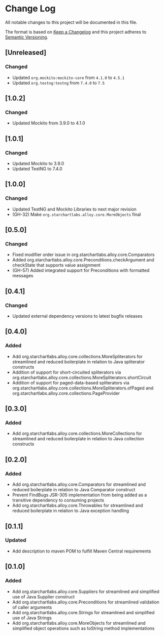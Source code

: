# Change Log
All notable changes to this project will be documented in this file.

The format is based on [Keep a Changelog](http://keepachangelog.com/)
and this project adheres to [Semantic Versioning](http://semver.org/).

## [Unreleased]
### Changed
- Updated `org.mockito:mockito-core` from `4.1.0` to `4.5.1`
- Updated `org.testng:testng` from `7.4.0` to `7.5`

## [1.0.2]
### Changed
- Updated Mockito from 3.9.0 to 4.1.0

## [1.0.1]
### Changed
- Updated Mockito to 3.9.0
- Updated TestNG to 7.4.0

## [1.0.0]
### Changed
- Updated TestNG and Mockito Libraries to next major revision
- (GH-32) Make `org.starchartlabs.alloy.core.MoreObjects` final

## [0.5.0]
### Changed
- Fixed modifier order issue in org.starchartlabs.alloy.core.Comparators
- Added org.starchartlabs.alloy.core.Preconditions.checkArgument and checkState that supports value assignment
- (GH-57) Added integrated support for Preconditions with formatted messages

## [0.4.1]
### Changed

- Updated external dependency versions to latest bugfix releases

## [0.4.0]
### Added
- Add org.starchartlabs.alloy.core.collections.MoreSpliterators for streamlined and reduced boilerplate in relation to Java spliterator constructs
- Addition of support for short-circuited spliterators via org.starchartlabs.alloy.core.collections.MoreSpliterators.shortCircuit
- Addition of support for paged-data-based spliterators via org.starchartlabs.alloy.core.collections.MoreSpliterators.ofPaged and org.starchartlabs.alloy.core.collections.PageProvider

## [0.3.0]
### Added
- Add org.starchartlabs.alloy.core.collections.MoreCollections for streamlined and reduced boilerplate in relation to Java collection constructs

## [0.2.0]
### Added
- Add org.starchartlabs.alloy.core.Comparators for streamlined and reduced boilerplate in relation to Java Comparator construct
- Prevent FindBugs JSR-305 implementation from being added as a transitive dependency to consuming projects
- Add org.starchartlabs.alloy.core.Throwables for streamlined and reduced boilerplate in relation to Java exception handling

## [0.1.1]
### Updated
- Add description to maven POM to fulfill Maven Central requirements

## [0.1.0]
### Added
- Add org.starchartlabs.alloy.core.Suppliers for streamlined and simplified use of Java Supplier construct
- Add org.starchartlabs.alloy.core.Preconditions for streamlined validation of caller arguments
- Add org.starchartlabs.alloy.core.Strings for streamlined and simplified use of Java Strings
- Add org.starchartlabs.alloy.core.MoreObjects for streamlined and simplified object operations such as toString method implementations
